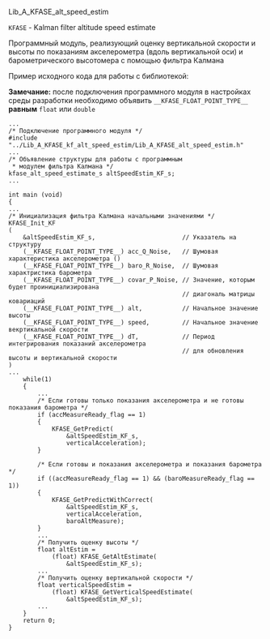 Lib_A_KFASE_alt_speed_estim

`KFASE` - Kalman filter altitude speed estimate

Программный модуль, реализующий оценку вертикальной скорости и высоты по показаниям акселерометра (вдоль вертикальной оси) и барометрического высотомера с помощью фильтра Калмана

Пример исходного кода для работы с библиотекой:

**Замечание:** после подключения программного модуля в настройках среды разработки необходимо объявить `__KFASE_FLOAT_POINT_TYPE__` **равным** `float` или `double`

	...
	/* Подключение программного модуля */
	#include "../Lib_A_KFASE_kf_alt_speed_estim/Lib_A_KFASE_alt_speed_estim.h" 
	...
	/* Объявление структуры для работы с программным 
	 * модулем фильтра Калмана */
	kfase_alt_speed_estimate_s altSpeedEstim_KF_s;
	...
	
	int main (void)
	{
	...
	/* Инициализация фильтра Калмана начальными значениями */
	KFASE_Init_KF
	(
		&altSpeedEstim_KF_s,						// Указатель на структуру
		(__KFASE_FLOAT_POINT_TYPE__) acc_Q_Noise,	// Шумовая характеристика акселерометра ()
		(__KFASE_FLOAT_POINT_TYPE__) baro_R_Noise,	// Шумовая характристика барометра
		(__KFASE_FLOAT_POINT_TYPE__) covar_P_Noise,	// Значение, которым будет проинициализирована 
													// диагональ матрицы ковариаций
		(__KFASE_FLOAT_POINT_TYPE__) alt,			// Начальное значение высоты
		(__KFASE_FLOAT_POINT_TYPE__) speed,			// Начальное значение векртикальной скорости
		(__KFASE_FLOAT_POINT_TYPE__) dT,			// Период интегрирования показаний акселерометра 
													// для обновления высоты и вертикальной скорости
	)
	...
		while(1)
		{
			...
			/* Если готовы только показания акселерометра и не готовы показания барометра */
			if (accMeasureReady_flag == 1)
			{
				KFASE_GetPredict(
					&altSpeedEstim_KF_s, 
					verticalAcceleration);
			}

			/* Если готовы и показания акселерометра и показания барометра */
			if ((accMeasureReady_flag == 1) && (baroMeasureReady_flag == 1))
			{
				KFASE_GetPredictWithCorrect(
					&altSpeedEstim_KF_s, 
					verticalAcceleration, 
					baroAltMeasure);
			}
			...
			/* Получить оценку высоты */
			float altEstim = 
				(float) KFASE_GetAltEstimate(
					&altSpeedEstim_KF_s);
			...
			/* Получить оценку вертикальной скорости */
			float verticalSpeedEstim = 
				(float) KFASE_GetVerticalSpeedEstimate(
					&altSpeedEstim_KF_s);
			...
		}
		return 0;
	}